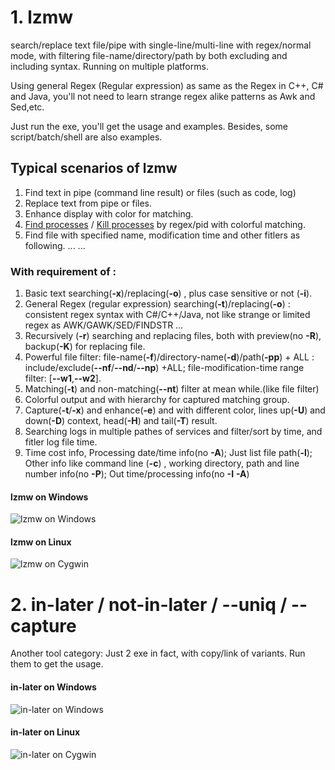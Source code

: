 # 1. lzmw
search/replace text file/pipe 
  with single-line/multi-line 
  with regex/normal mode, 
  with filtering file-name/directory/path 
  by both excluding and including syntax.
Running on multiple platforms. 

Using general Regex (Regular expression) as same as the Regex in C++, C# and Java,
you'll not need to learn strange regex alike patterns as Awk and Sed,etc.

Just run the exe, you'll get the usage and examples.
Besides, some script/batch/shell are also examples.

## Typical scenarios of lzmw
1. Find text in pipe (command line result) or files (such as code, log)
2. Replace text from pipe or files.
3. Enhance display with color for matching.
4. [Find processes](https://github.com/qualiu/lzmw/blob/master/tools/psall.bat) / [Kill processes](https://github.com/qualiu/lzmw/blob/master/tools/pskill.bat) by regex/pid with colorful matching.
5. Find file with specified name, modification time and other fitlers as following.
 ... ...

### With requirement of :
1. Basic text searching(**-x**)/replacing(**-o**) , plus case sensitive or not (**-i**).
2. General Regex (regular expression) searching(**-t**)/replacing(**-o**) : consistent regex syntax with C#/C++/Java, not like strange or limited regex as AWK/GAWK/SED/FINDSTR …
3. Recursively (**-r**) searching and replacing files, both with preview(no **-R**), backup(**-K**) for replacing file.
4. Powerful file filter: file-name(**-f**)/directory-name(**-d**)/path(**-pp**) + ALL : include/exclude(**--nf**/**--nd**/**--np**) +ALL; file-modification-time range filter: [**--w1**,**--w2**].
5. Matching(**-t**) and non-matching(**--nt**) filter at mean while.(like file filter)
6. Colorful output and with hierarchy for captured matching group.
7. Capture(**-t**/**-x**) and enhance(**-e**) and with different color, lines up(**-U**) and down(**-D**) context, head(**-H**) and tail(**-T**) result.
8. Searching logs in multiple pathes of services and filter/sort by time, and fitler log file time.
9. Time cost info, Processing date/time info(no **-A**); Just list file path(**-l**); Other info like command line (**-c**) , working directory, path and line number info(no **-P**); Out time/processing info(no **-I** **-A**)

#### lzmw on Windows
![lzmw on Windows](https://github.com/qualiu/lzmw/blob/master/tools/usage-picture/lzmw-Windows.png)

#### lzmw on Linux
![lzmw on Cygwin](https://github.com/qualiu/lzmw/blob/master/tools/usage-picture/lzmw-Cygwin.png)

# 2. in-later / not-in-later / --uniq / --capture
Another tool category: Just 2 exe in fact, with copy/link of variants. 
Run them to get the usage.

#### in-later on Windows
![in-later on Windows](https://github.com/qualiu/lzmw/blob/master/tools/usage-picture/not-in-later-uniq-Winodws.png)

#### in-later on Linux
![in-later on Cygwin](https://github.com/qualiu/lzmw/blob/master/tools/usage-picture/not-in-later-uniq-Cygwin.png)

